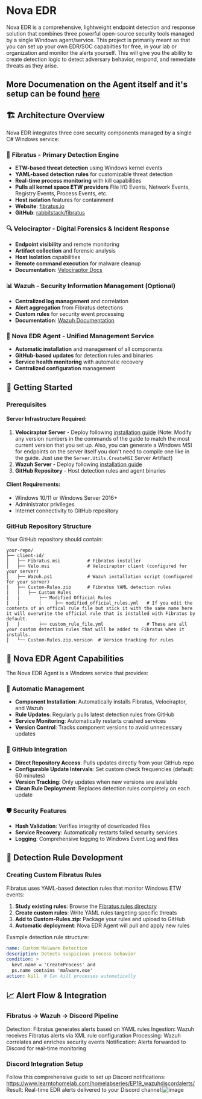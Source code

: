 # Nova EDR

Nova EDR is a comprehensive, lightweight endpoint detection and response solution that combines three powerful open-source security tools managed by a single Windows agent/service. This project is primarily meant so that you can set up your own EDR/SOC capabilties for free, in your lab or organization and monitor the alerts yourself. This will give you the ability to create detection logic to detect adversary behavior, respond, and remediate threats as they arise.

## More Documenation on the Agent itself and it's setup can be found [here](https://share.evernote.com/note/961e1b55-874c-6903-a2cb-d7036500d52c)

## 🏗️ Architecture Overview

Nova EDR integrates three core security components managed by a single C# Windows service:

### 🎯 **Fibratus** - Primary Detection Engine
- **ETW-based threat detection** using Windows kernel events
- **YAML-based detection rules** for customizable threat detection
- **Real-time process monitoring** with kill capabilities
- **Pulls all kernel space ETW providers** File I/O Events, Network Events, Registry Events, Process Events, etc.
- **Host isolation** features for containment
- **Website**: [fibratus.io](https://www.fibratus.io/#/)
- **GitHub**: [rabbitstack/fibratus](https://github.com/rabbitstack/fibratus/tree/master)

### 🔍 **Velociraptor** - Digital Forensics & Incident Response
- **Endpoint visibility** and remote monitoring
- **Artifact collection** and forensic analysis
- **Host isolation** capabilities
- **Remote command execution** for malware cleanup
- **Documentation**: [Velociraptor Docs](https://docs.velociraptor.app/)

### 📊 **Wazuh** - Security Information Management (Optional)
- **Centralized log management** and correlation
- **Alert aggregation** from Fibratus detections
- **Custom rules** for security event processing
- **Documentation**: [Wazuh Documentation](https://documentation.wazuh.com/)

### 🤖 **Nova EDR Agent** - Unified Management Service
- **Automatic installation** and management of all components
- **GitHub-based updates** for detection rules and binaries
- **Service health monitoring** with automatic recovery
- **Centralized configuration** management

## 🚀 Getting Started

### Prerequisites

#### Server Infrastructure Required:
1. **Velociraptor Server** - Deploy following [installation guide](https://socfortress.medium.com/free-incident-response-with-velociraptor-bedd2583415d) (Note: Modify any version numbers in the commands of the guide to match the most current version that you set up. Also, you can generate a Windows MSI for endpoints on the server itself you don't need to compile one like in the guide. Just use the `Server.Utils.CreateMSI` Server Artifact)
2. **Wazuh Server** - Deploy following [installation guide](https://documentation.wazuh.com/current/quickstart.html)
3. **GitHub Repository** - Host detection rules and agent binaries

#### Client Requirements:
- Windows 10/11 or Windows Server 2016+
- Administrator privileges
- Internet connectivity to GitHub repository

### GitHub Repository Structure

Your GitHub repository should contain:
```
your-repo/
├── client-id/
│   ├── Fibratus.msi          # Fibratus installer
│   ├── Velo.msi              # Velociraptor client (configured for your server)
│   ├── Wazuh.ps1             # Wazuh installation script (configured for your server)
│   ├── Custom-Rules.zip      # Fibratus YAML detection rules
|   |   ├── Custom Rules
|   |       ├── Modified Official Rules
|   |       |     ├── modified_official_rules.yml   # If you edit the contents of an offical rule file but stick it with the same name here it will overwrite the official rule that is installed with Fibratus by default.
|   |       ├── custom_rule_file.yml                # These are all your custom detection rules that will be added to Fibratus when it installs.
│   └── Custom-Rules.zip.version  # Version tracking for rules
```
## 🔧 Nova EDR Agent Capabilities

The Nova EDR Agent is a Windows service that provides:

### 🔄 **Automatic Management**
- **Component Installation**: Automatically installs Fibratus, Velociraptor, and Wazuh
- **Rule Updates**: Regularly pulls latest detection rules from GitHub
- **Service Monitoring**: Automatically restarts crashed services
- **Version Control**: Tracks component versions to avoid unnecessary updates

### 📡 **GitHub Integration**
- **Direct Repository Access**: Pulls updates directly from your GitHub repo
- **Configurable Update Intervals**: Set custom check frequencies (default: 60 minutes)
- **Version Tracking**: Only updates when new versions are available
- **Clean Rule Deployment**: Replaces detection rules completely on each update

### 🛡️ **Security Features**
- **Hash Validation**: Verifies integrity of downloaded files
- **Service Recovery**: Automatically restarts failed security services
- **Logging**: Comprehensive logging to Windows Event Log and files

## 🎯 Detection Rule Development

### Creating Custom Fibratus Rules

Fibratus uses YAML-based detection rules that monitor Windows ETW events:

1. **Study existing rules**: Browse the [Fibratus rules directory](https://github.com/rabbitstack/fibratus/tree/master/rules)
2. **Create custom rules**: Write YAML rules targeting specific threats
3. **Add to Custom-Rules.zip**: Package your rules and upload to GitHub
4. **Automatic deployment**: Nova EDR Agent will pull and apply new rules

Example detection rule structure:
```yaml
name: Custom Malware Detection
description: Detects suspicious process behavior
condition: >
  kevt.name = 'CreateProcess' and
  ps.name contains 'malware.exe'
action: kill  # Can kill processes automatically
```
## 📈 Alert Flow & Integration
### Fibratus → Wazuh → Discord Pipeline

Detection: Fibratus generates alerts based on YAML rules
Ingestion: Wazuh receives Fibratus alerts via XML rule configuration
Processing: Wazuh correlates and enriches security events
Notification: Alerts forwarded to Discord for real-time monitoring

### Discord Integration Setup
Follow this comprehensive guide to set up Discord notifications: https://www.learntohomelab.com/homelabseries/EP19_wazuhdiscordalerts/
Result: Real-time EDR alerts delivered to your Discord channel:![image](https://github.com/user-attachments/assets/1d365802-c84a-4179-a1e8-dc9b2653f116)

